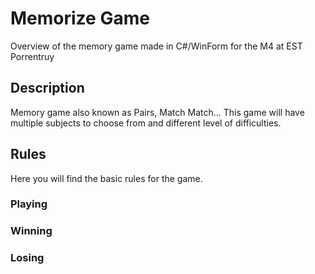 <h1>Memorize Game</h1>
Overview of the memory game made in C#/WinForm for the M4 at EST Porrentruy

<h2>Description</h2>
Memory game also known as Pairs, Match Match... This game will have multiple subjects to choose from and different level of difficulties.

<h2>Rules</h2>
Here you will find the basic rules for the game.

<h3>Playing</h3>

<h3>Winning</h3>

<h3>Losing</h3>


